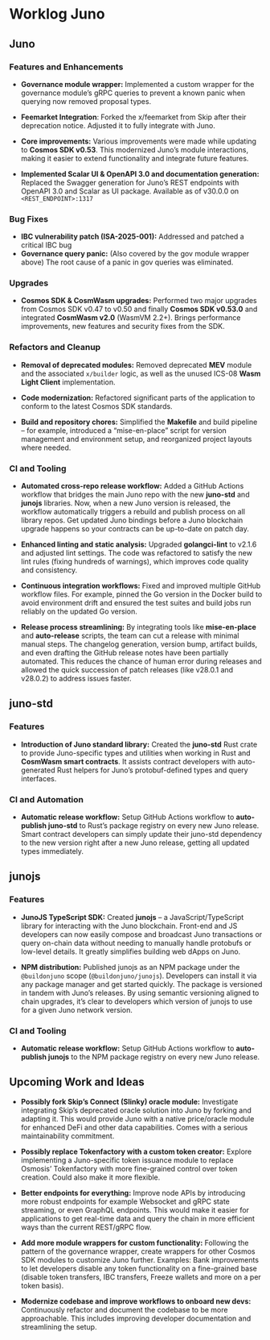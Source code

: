 # Worklog Juno
## Juno

### Features and Enhancements

-   **Governance module wrapper:** Implemented a custom wrapper for the governance module’s gRPC queries to prevent a known panic when querying now removed proposal types.
   
- **Feemarket Integration**: Forked the x/feemarket from Skip after their deprecation notice. Adjusted it to fully integrate with Juno.

-   **Core improvements:** Various improvements were made while updating to **Cosmos SDK v0.53**. This modernized Juno’s module interactions, making it easier to extend functionality and integrate future features.
    
-   **Implemented Scalar UI & OpenAPI 3.0 and documentation generation:** Replaced the Swagger generation for Juno’s REST endpoints with OpenAPI 3.0 and Scalar as UI package. Available as of v30.0.0 on `<REST_ENDPOINT>:1317`
    
### Bug Fixes

-   **IBC vulnerability patch (ISA-2025-001):** Addressed and patched a critical IBC bug
-   **Governance query panic:** (Also covered by the gov module wrapper above) The root cause of a panic in gov queries was eliminated.
    
### Upgrades

-   **Cosmos SDK & CosmWasm upgrades:** Performed two major upgrades from Cosmos SDK v0.47 to v0.50 and finally **Cosmos SDK v0.53.0** and integrated **CosmWasm v2.0** (WasmVM 2.2+). Brings performance improvements, new features and security fixes from the SDK.
        
### Refactors and Cleanup

-   **Removal of deprecated modules:** Removed deprecated **MEV** module and the associated `x/builder` logic, as well as the unused ICS-08 **Wasm Light Client** implementation.
    
-   **Code modernization:** Refactored significant parts of the application to conform to the latest Cosmos SDK standards.
        
-   **Build and repository chores:** Simplified the **Makefile** and build pipeline – for example, introduced a “mise-en-place” script for version management and environment setup, and reorganized project layouts where needed.
    
### CI and Tooling

-   **Automated cross-repo release workflow:** Added a GitHub Actions workflow that bridges the main Juno repo with the new **juno-std** and **junojs** libraries. Now, when a new Juno version is released, the workflow automatically triggers a rebuild and publish process on all library repos. Get updated Juno bindings before a Juno blockchain upgrade happens so your contracts can be up-to-date on patch day.
    
-   **Enhanced linting and static analysis:** Upgraded **golangci-lint** to v2.1.6 and adjusted lint settings. The code was refactored to satisfy the new lint rules (fixing hundreds of warnings), which improves code quality and consistency.
    
-   **Continuous integration workflows:** Fixed and improved multiple GitHub workflow files. For example, pinned the Go version in the Docker build to avoid environment drift and ensured the test suites and build jobs run reliably on the updated Go version.
    
-   **Release process streamlining:** By integrating tools like **mise-en-place** and **auto-release** scripts, the team can cut a release with minimal manual steps. The changelog generation, version bump, artifact builds, and even drafting the GitHub release notes have been partially automated. This reduces the chance of human error during releases and allowed the quick succession of patch releases (like v28.0.1 and v28.0.2) to address issues faster.
    
## juno-std

### Features

-   **Introduction of Juno standard library:** Created the **juno-std** Rust crate to provide Juno-specific types and utilities when working in Rust and **CosmWasm smart contracts**. It assists contract developers with auto-generated Rust helpers for Juno’s protobuf-defined types and query interfaces.
    
### CI and Automation

-   **Automatic release workflow:** Setup GitHub Actions workflow to **auto-publish juno-std** to Rust’s package registry on every new Juno release. Smart contract developers can simply update their juno-std dependency to the new version right after a new Juno release, getting all updated types immediately.
        
## junojs

### Features

-   **JunoJS TypeScript SDK:** Created **junojs** – a JavaScript/TypeScript library for interacting with the Juno blockchain. Front-end and JS developers can now easily compose and broadcast Juno transactions or query on-chain data without needing to manually handle protobufs or low-level details. It greatly simplifies building web dApps on Juno.
        
-   **NPM distribution:** Published junojs as an NPM package under the `@buildonjuno` scope (`@buildonjuno/junojs`). Developers can install it via any package manager and get started quickly. The package is versioned in tandem with Juno’s releases. By using semantic versioning aligned to chain upgrades, it’s clear to developers which version of junojs to use for a given Juno network version.

### CI and Tooling
    
-   **Automatic release workflow:** Setup GitHub Actions workflow to **auto-publish junojs** to the NPM package registry on every new Juno release.
    
## Upcoming Work and Ideas

-   **Possibly fork Skip’s Connect (**Slinky**) oracle module:** Investigate integrating Skip’s deprecated oracle solution into Juno by forking and adapting it. This would provide Juno with a native price/oracle module for enhanced DeFi and other data capabilities. Comes with a serious maintainability commitment.
    
-   **Possibly replace Tokenfactory with a custom token creator:** Explore implementing a Juno-specific token issuance module to replace Osmosis’ Tokenfactory with more fine-grained control over token creation. Could also make it more flexible.
    
-   **Better endpoints for everything:** Improve node APIs by introducing more robust endpoints for example Websocket and gRPC state streaming, or even GraphQL endpoints. This would make it easier for applications to get real-time data and query the chain in more efficient ways than the current REST/gRPC flow.
    
-   **Add more module wrappers for custom functionality:** Following the pattern of the governance wrapper, create wrappers for other Cosmos SDK modules to customize Juno further. Examples: Bank improvements to let developers disable any token functionality on a fine-grained base (disable token transfers, IBC transfers, Freeze wallets and more on a per token basis).
    
-   **Modernize codebase and improve workflows to onboard new devs:** Continuously refactor and document the codebase to be more approachable. This includes improving developer documentation and streamlining the setup.
